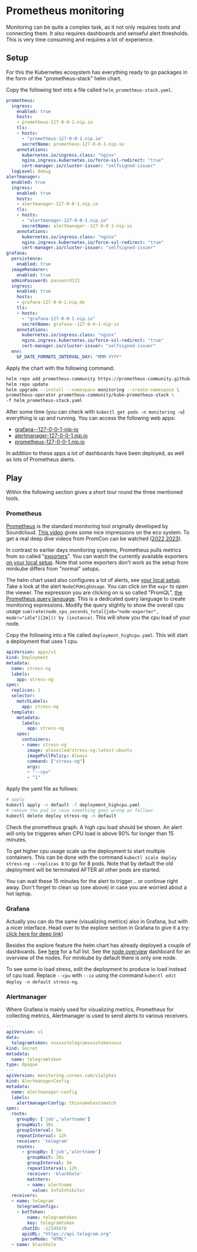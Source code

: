 # Prometheus monitoring

Monitoring can be quite a complex task, as it not only requires tools and connecting them. It also requires dashboards and senseful alert thresholds. This is very time consuming and requires a lot of experience.

## Setup

For this the Kubernetes ecosystem has everything ready to go packages in the form of the "prometheus-stack" helm chart.

Copy the following text into a file called `helm_prometheus-stack.yaml`.

```yaml
prometheus:
  ingress:
    enabled: true
    hosts:
    - prometheus-127-0-0-1.nip.io
    tls:
    - hosts:
      - "prometheus-127-0-0-1.nip.io"
      secretName: prometheus-127-0-0-1-nip-io
    annotations:
      kubernetes.io/ingress.class: "nginx"
      nginx.ingress.kubernetes.io/force-ssl-redirect: "true"
      cert-manager.io/cluster-issuer: "selfsigned-issuer"
  logLevel: debug
alertmanager:
  enabled: true
  ingress:
    enabled: true
    hosts:
    - alertmanager-127-0-0-1.nip.io
    tls:
    - hosts:
      - "alertmanager-127-0-0-1.nip.io"
      secretName: alertmanager--127-0-0-1-nip-io
    annotations:
      kubernetes.io/ingress.class: "nginx"
      nginx.ingress.kubernetes.io/force-ssl-redirect: "true"
      cert-manager.io/cluster-issuer: "selfsigned-issuer"
grafana:
  persistence:
    enabled: true
  imageRenderer:
    enabled: true
  adminPassword: password123
  ingress:
    enabled: true
    hosts:
    - grafana-127-0-0-1.nip.de
    tls:
    - hosts:
      - "grafana-127-0-0-1.nip.io"
      secretName: grafana--127-0-0-1-nip-io
    annotations:
      kubernetes.io/ingress.class: "nginx"
      nginx.ingress.kubernetes.io/force-ssl-redirect: "true"
      cert-manager.io/cluster-issuer: "selfsigned-issuer"
  env:
    GF_DATE_FORMATS_INTERVAL_DAY: "MMM YYYY"
```

Apply the chart with the following command:

```sh
helm repo add prometheus-community https://prometheus-community.github.io/helm-charts
helm repo update
helm upgrade --install --namespace monitoring --create-namespace \
prometheus-operator prometheus-community/kube-prometheus-stack \
-f helm_prometheus-stack.yaml
```

After some time (you can check with `kubectl get pods -n monitoring -w`) everything is up and running. You can access the following web apps:

* [grafana--127-0-0-1-nip-io](https://grafana--127-0-0-1-nip-io)
* [alertmanager-127-0-0-1.nip.io](https://alertmanager-127-0-0-1.nip.io)
* [prometheus-127-0-0-1.nip.io](https://prometheus-127-0-0-1.nip.io)

In addition to these apps a lot of dashboards have been deployed, as well as lots of Prometheus alerts.

## Play

Within the following section gives a short tour round the three mentioned tools.

### Prometheus

[Prometheus](https://prometheus.io/) is the standard monitoring tool originally developed by Soundcloud. [This video](https://www.youtube.com/watch?v=rT4fJNbfe14&t=12s) gives some nice impressions on the eco system. To get a real deep dive videos from PromCon can be watched ([2022](https://www.youtube.com/watch?v=2Wlza5jrS-U&list=PLoz-W_CUquUmVOjYTqWHX4CJ0jP61vif8),[2023](https://www.youtube.com/watch?v=QB09ztb14Pk&list=PLoz-W_CUquUnRmmz_BGgNfPNSKrazkzCR)).

In contrast to earlier days monitoring systems, Prometheus pulls metrics from so called "[exporters](https://prometheus.io/docs/instrumenting/exporters/)". You can watch the currently available exporters [on your local setup](https://prometheus-127-0-0-1.nip.io/targets?search=). Note that some exporters don't work as the setup from minikube differs from "normal" setups.

The helm chart used also configures a lot of alerts, see [your local setup](https://prometheus-127-0-0-1.nip.io/alerts?search=). Take a look at the alert `NodeCPUHighUsage`. You can click on the `expr` to open the viewer. The expression you are clicking on is so called "PromQL", [the Prometheus query language](https://prometheus.io/docs/prometheus/latest/querying/basics/). This is a dedicated query language to create monitoring expressions. Modify the query slightly to show the overall cpu usage `sum(rate(node_cpu_seconds_total{job="node-exporter", mode!="idle"}[2m])) by (instance)`. This will show you the cpu load of your node.

Copy the following into a file called `deployment_highcpu.yaml`. This will start a deployment that uses 1 cpu.

```yaml
apiVersion: apps/v1
kind: Deployment
metadata:
  name: stress-ng
  labels:
    app: stress-ng
spec:
  replicas: 1
  selector:
    matchLabels:
      app: stress-ng
  template:
    metadata:
      labels:
        app: stress-ng
    spec:
      containers:
      - name: stress-ng
        image: alexeiled/stress-ng:latest-ubuntu
        imagePullPolicy: Always
        command: ["stress-ng"]
        args:
        - "--cpu"
        - "1"
```

Apply the yaml file as follows:

```sh
# apply
kubectl apply -n default -f deployment_highcpu.yaml
# remove the pod in case something goes wrong as follows
kubectl delete deploy stress-ng -n default
```

Check the prometheus graph. A high cpu load should be shown. An alert will only be triggeres when CPU load is above 90% for longer than 15 minutes.

To get higher cpu usage scale up the deployment to start multiple containers. This can be done with the command `kubectl scale deploy stress-ng --replicas 8` to go for 8 pods. Note that by default the old deployment will be terminated AFTER all other pods are started.

You can wait these 15 minutes for the alert to trigger... or continue right away. Don't forget to clean up (see above) in case you are worried about a hot laptop.

### Grafana

Actually you can do the same (visualizing metrics) also in Grafana, but with a nicer interface. Head over to the explore section in Grafana to give it a try: [click here for deep link](https://grafana-127-0-0-1.nip.io/explore?schemaVersion=1&panes=%7B%22h9h%22:%7B%22datasource%22:%22prometheus%22,%22queries%22:%5B%7B%22refId%22:%22A%22,%22expr%22:%22sum%28rate%28node_cpu_seconds_total%7Bjob%3D%5C%22node-exporter%5C%22,%20mode%21%3D%5C%22idle%5C%22%7D%5B2m%5D%29%29%20by%20%28instance%29%22,%22range%22:true,%22instant%22:true,%22datasource%22:%7B%22type%22:%22prometheus%22,%22uid%22:%22prometheus%22%7D,%22editorMode%22:%22builder%22,%22legendFormat%22:%22__auto%22%7D%5D,%22range%22:%7B%22from%22:%22now-1h%22,%22to%22:%22now%22%7D%7D%7D&orgId=1))

Besides the explore feature the helm chart has already deployed a couple of dashboards. See [here](https://grafana-127-0-0-1.nip.io/dashboards) for a full list. See the [node overview](https://grafana-127-0-0-1.nip.io/d/adgj8llmso16od/node-exporter-nodes?orgId=1&refresh=30s) dashboard for an overview of the nodes. For minikube by default there is only one node.

To see some io load stress, edit the deployment to produce io load instead of cpu load. Replace `--cpu` with `--io` using the command `kubectl edit deploy -n default stress-ng`.

### Alertmanager

Where Grafana is mainly used for visualizing metrics, Prometheus for collecting metrics, Alertmanager is used to send alerts to various receivers.

```yaml
---
apiVersion: v1
data:
  telegramtoken: xxxxxxtelegramxxxxtokenxxxx
kind: Secret
metadata:
  name: telegramtoken
type: Opaque
---
apiVersion: monitoring.coreos.com/v1alpha1
kind: AlertmanagerConfig
metadata:
  name: alertmanager-config
  labels:
    alertmanagerConfig: thisnamehastomatch
spec:
  route:
    groupBy: ['job','alertname']
    groupWait: 30s
    groupInterval: 5m
    repeatInterval: 12h
    receiver: 'telegram'
    routes:
      - groupBy: ['job','alertname']
        groupWait: 30s
        groupInterval: 5m
        repeatInterval: 12h
        receiver: 'blackhole'
        matchers:
        - name: alertname
          value: InfoInhibitor
  receivers:
  - name: telegram
    telegramConfigs:
    - botToken:
        name: telegramtoken
        key: telegramtoken
      chatID: -12345678
      apiURL: "https://api.telegram.org"
      parseMode: "HTML"
  - name: blackhole
```